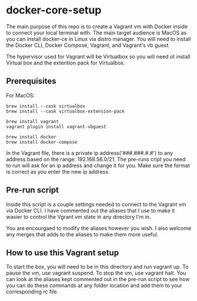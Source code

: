 # docker-core-setup


The main purpose of this repo is to create a Vagrant vm with Docker inside to connect your local terminal with. The main target audience is MacOS as you can install docker-ce in Linux via distro manager. You will need to install the Docker CLI, Docker Compose, Vagrant, and Vagrant's vb guest.

The hypervisor used for Vagrant will be Virtualbox so you will need ot install Virtual box and the extention pack for Virtualbox.

## Prerequisites

For MacOS:

```
brew install --cask virtualbox
brew install --cask virtualbox-extension-pack

brew install vagrant
vagrant plugin install vagrant-vbguest

brew install docker
brew install docker-compose
```

In the Vagrant file, there is a private ip address('###.###.#.#') to any address based on the range: 192.168.56.0/21. The pre-runs cript you need to run will ask for an ip address and change it for you. Make sure the format is correct as you enter the new ip address.


## Pre-run script

Inside this script is a couple settings needed to connect to the Vagrant vm via Docker CLI. I have commented out the aliases that I use to make it wasier to control the Vgrant vm state in any directory I'm in. 

You are encourgaed to modify the aliases however you wish. I also welcome any merges that adds to the aliases to make them more useful. 

## How to use this Vagrant setup

To start the box, you will need to be in this directory and run vagrant up. To pause the vm, use vagrant suspend. To stop the vm, use vagrant halt. You can look at the aliases kept commented out in the pre-run script to see how you can do these commands at any folder location and add them to your corresponding rc file. 
